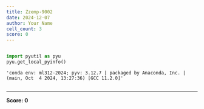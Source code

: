 ```yaml
---
title: Zzemp-9002
date: 2024-12-07
author: Your Name
cell_count: 3
score: 0
---
```


```python

```


```python
import pyutil as pyu
pyu.get_local_pyinfo()
```




    'conda env: ml312-2024; pyv: 3.12.7 | packaged by Anaconda, Inc. | (main, Oct  4 2024, 13:27:36) [GCC 11.2.0]'




```python

```


---
**Score: 0**
